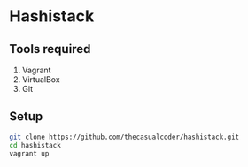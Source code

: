 # Hashistack

## Tools required

1. Vagrant
2. VirtualBox
3. Git

## Setup

```bash
git clone https://github.com/thecasualcoder/hashistack.git
cd hashistack
vagrant up
```
